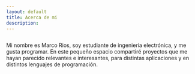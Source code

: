 ```yaml
---
layout: default
title: Acerca de mi
description: 
---
```



<div class="image-cropper">
    <img  class = "rounded">
</div>

Mi nombre es Marco Rios, soy estudiante de ingeniería electrónica, y  me gusta programar. En este pequeño espacio compartiré proyectos que me hayan parecido relevantes e interesantes, para distintas aplicaciones y en distintos lenguajes de programación. 
